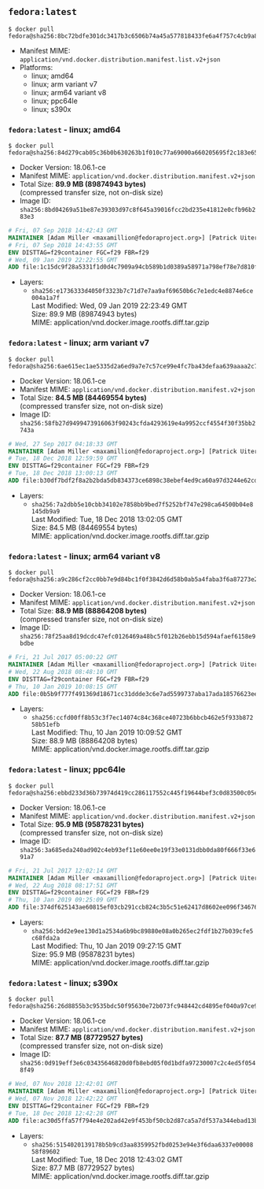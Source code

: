 ## `fedora:latest`

```console
$ docker pull fedora@sha256:8bc72bdfe301dc3417b3c6506b74a45a577818433fe6a4f757c4cb9a8897b08f
```

-	Manifest MIME: `application/vnd.docker.distribution.manifest.list.v2+json`
-	Platforms:
	-	linux; amd64
	-	linux; arm variant v7
	-	linux; arm64 variant v8
	-	linux; ppc64le
	-	linux; s390x

### `fedora:latest` - linux; amd64

```console
$ docker pull fedora@sha256:84d279cab05c36b0b630263b1f010c77a69000a660205695f2c183e65d04fb49
```

-	Docker Version: 18.06.1-ce
-	Manifest MIME: `application/vnd.docker.distribution.manifest.v2+json`
-	Total Size: **89.9 MB (89874943 bytes)**  
	(compressed transfer size, not on-disk size)
-	Image ID: `sha256:8bd04269a51be87e39303d97c8f645a39016fcc2bd235e41812e0cfb96b283e3`

```dockerfile
# Fri, 07 Sep 2018 14:42:43 GMT
MAINTAINER [Adam Miller <maxamillion@fedoraproject.org>] [Patrick Uiterwijk <patrick@puiterwijk.org>]
# Fri, 07 Sep 2018 14:43:55 GMT
ENV DISTTAG=f29container FGC=f29 FBR=f29
# Wed, 09 Jan 2019 22:22:55 GMT
ADD file:1c15dc9f28a5331f1d0d4c7909a94cb589b1d0389a58971a798ef78e7d810ffb in / 
```

-	Layers:
	-	`sha256:e1736333d4050f3323b7c71d7e7aa9af69650b6c7e1edc4e8874e6ce004a1a7f`  
		Last Modified: Wed, 09 Jan 2019 22:23:49 GMT  
		Size: 89.9 MB (89874943 bytes)  
		MIME: application/vnd.docker.image.rootfs.diff.tar.gzip

### `fedora:latest` - linux; arm variant v7

```console
$ docker pull fedora@sha256:6ae615ec1ae5335d2a6ed9a7e7c57ce99e4fc7ba43defaa639aaaa2c720d3a50
```

-	Docker Version: 18.06.1-ce
-	Manifest MIME: `application/vnd.docker.distribution.manifest.v2+json`
-	Total Size: **84.5 MB (84469554 bytes)**  
	(compressed transfer size, not on-disk size)
-	Image ID: `sha256:58fb27d9499473916063f90243cfda4293619e4a9952ccf4554f30f35bb2743a`

```dockerfile
# Wed, 27 Sep 2017 04:18:33 GMT
MAINTAINER [Adam Miller <maxamillion@fedoraproject.org>] [Patrick Uiterwijk <patrick@puiterwijk.org>]
# Tue, 18 Dec 2018 12:59:59 GMT
ENV DISTTAG=f29container FGC=f29 FBR=f29
# Tue, 18 Dec 2018 13:00:13 GMT
ADD file:b30df7bdf2f8a2b2bda5db834373ce6898c38ebef4ed9ca60a97d3244e62cdf1 in / 
```

-	Layers:
	-	`sha256:7a2dbb5e10cbb34102e7858bb9bed7f5252bf747e298ca64500b04e8145db9a9`  
		Last Modified: Tue, 18 Dec 2018 13:02:05 GMT  
		Size: 84.5 MB (84469554 bytes)  
		MIME: application/vnd.docker.image.rootfs.diff.tar.gzip

### `fedora:latest` - linux; arm64 variant v8

```console
$ docker pull fedora@sha256:a9c286cf2cc0bb7e9d84bc1f0f3842d6d58b0ab5a4faba3f6a87273e28b84815
```

-	Docker Version: 18.06.1-ce
-	Manifest MIME: `application/vnd.docker.distribution.manifest.v2+json`
-	Total Size: **88.9 MB (88864208 bytes)**  
	(compressed transfer size, not on-disk size)
-	Image ID: `sha256:78f25aa8d19dcdc47efc0126469a48bc5f012b26ebb15d594afaef6158e9bdbe`

```dockerfile
# Fri, 21 Jul 2017 05:00:22 GMT
MAINTAINER [Adam Miller <maxamillion@fedoraproject.org>] [Patrick Uiterwijk <patrick@puiterwijk.org>]
# Wed, 22 Aug 2018 08:48:10 GMT
ENV DISTTAG=f29container FGC=f29 FBR=f29
# Thu, 10 Jan 2019 10:08:15 GMT
ADD file:0b5b9f777f491369d18671cc31ddde3c6e7ad5599737aba17ada18576623ee08 in / 
```

-	Layers:
	-	`sha256:ccfd00ff8b53c3f7ec14074c84c368ce40723b6bbcb462e5f933b87258b51efb`  
		Last Modified: Thu, 10 Jan 2019 10:09:52 GMT  
		Size: 88.9 MB (88864208 bytes)  
		MIME: application/vnd.docker.image.rootfs.diff.tar.gzip

### `fedora:latest` - linux; ppc64le

```console
$ docker pull fedora@sha256:ebbd233d36b73974d419cc286117552c445f19644bef3c0d83500c05e6e8f9b2
```

-	Docker Version: 18.06.1-ce
-	Manifest MIME: `application/vnd.docker.distribution.manifest.v2+json`
-	Total Size: **95.9 MB (95878231 bytes)**  
	(compressed transfer size, not on-disk size)
-	Image ID: `sha256:3a685eda240ad902c4eb93ef11e60ee0e19f33e0131dbb0da80f666f33e691a7`

```dockerfile
# Fri, 21 Jul 2017 12:02:14 GMT
MAINTAINER [Adam Miller <maxamillion@fedoraproject.org>] [Patrick Uiterwijk <patrick@puiterwijk.org>]
# Wed, 22 Aug 2018 08:17:51 GMT
ENV DISTTAG=f29container FGC=f29 FBR=f29
# Thu, 10 Jan 2019 09:25:09 GMT
ADD file:374df625143ae60815ef03cb291ccb824c3b5c51e62417d8602ee096f346763e in / 
```

-	Layers:
	-	`sha256:bdd2e9ee130d1a2534a6b9bc89880e08a0b265ec2fdf1b27b039cfe5c68fda2a`  
		Last Modified: Thu, 10 Jan 2019 09:27:15 GMT  
		Size: 95.9 MB (95878231 bytes)  
		MIME: application/vnd.docker.image.rootfs.diff.tar.gzip

### `fedora:latest` - linux; s390x

```console
$ docker pull fedora@sha256:26d8855b3c9535bdc50f95630e72b073fc948442cd4895ef040a97ce945d5162
```

-	Docker Version: 18.06.1-ce
-	Manifest MIME: `application/vnd.docker.distribution.manifest.v2+json`
-	Total Size: **87.7 MB (87729527 bytes)**  
	(compressed transfer size, not on-disk size)
-	Image ID: `sha256:0d919eff3e6c03435646820d0fb8ebd05f0d1bdfa97230007c2c4ed5f0548f49`

```dockerfile
# Wed, 07 Nov 2018 12:42:01 GMT
MAINTAINER [Adam Miller <maxamillion@fedoraproject.org>] [Patrick Uiterwijk <patrick@puiterwijk.org>]
# Wed, 07 Nov 2018 12:42:22 GMT
ENV DISTTAG=f29container FGC=f29 FBR=f29
# Tue, 18 Dec 2018 12:42:28 GMT
ADD file:ac30d5ffa57f794e4e202ad42e9f453bf50cb2d87ca5a7df537a344ebad13bbe in / 
```

-	Layers:
	-	`sha256:5154020139178b5b9cd3aa8359952fbd0253e94e3f6daa6337e0000858f89602`  
		Last Modified: Tue, 18 Dec 2018 12:43:02 GMT  
		Size: 87.7 MB (87729527 bytes)  
		MIME: application/vnd.docker.image.rootfs.diff.tar.gzip
